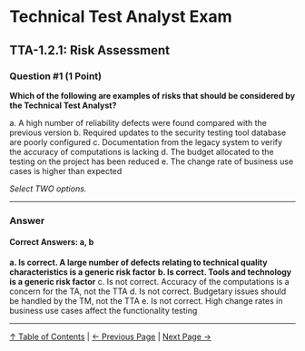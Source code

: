# Technical Test Analyst Exam

## TTA-1.2.1: Risk Assessment

### Question #1 (1 Point)

**Which of the following are examples of risks that should be considered by the Technical Test Analyst?**

a. A high number of reliability defects were found compared with the previous version
b. Required updates to the security testing tool database are poorly configured
c. Documentation from the legacy system to verify the accuracy of computations is lacking
d. The budget allocated to the testing on the project has been reduced
e. The change rate of business use cases is higher than expected

_Select TWO options._

---

### Answer

#### Correct Answers: a, b

**a. Is correct. A large number of defects relating to technical quality characteristics is a generic risk factor**
**b. Is correct. Tools and technology is a generic risk factor**
c. Is not correct. Accuracy of the computations is a concern for the TA, not the TTA
d. Is not correct. Budgetary issues should be handled by the TM, not the TTA
e. Is not correct. High change rates in business use cases affect the functionality testing

---

[↑ Table of Contents](../../README.md#table-of-contents) | [← Previous Page](../6-test-tools-and-automation/6.2-specific-test-tools.md) | [Next Page →](6.2-specific-test-tools.md)
